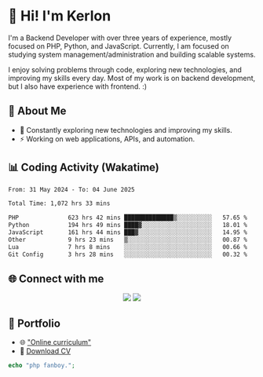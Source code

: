 # 👋 Hi! I'm Kerlon

I'm a Backend Developer with over three years of experience, mostly focused on PHP, Python, and JavaScript. Currently, I am focused on studying system management/administration and building scalable systems.

I enjoy solving problems through code, exploring new technologies, and improving my skills every day. Most of my work is on backend development, but I also have experience with frontend. :)

## 🚀 About Me

* 🌱 Constantly exploring new technologies and improving my skills.
* ⚡ Working on web applications, APIs, and automation.

## 📊 Coding Activity (Wakatime)

<!--START_SECTION:waka-->

```txt
From: 31 May 2024 - To: 04 June 2025

Total Time: 1,072 hrs 33 mins

PHP              623 hrs 42 mins ██████████████▒░░░░░░░░░░   57.65 %
Python           194 hrs 49 mins ████▓░░░░░░░░░░░░░░░░░░░░   18.01 %
JavaScript       161 hrs 44 mins ███▓░░░░░░░░░░░░░░░░░░░░░   14.95 %
Other            9 hrs 23 mins   ▒░░░░░░░░░░░░░░░░░░░░░░░░   00.87 %
Lua              7 hrs 8 mins    ░░░░░░░░░░░░░░░░░░░░░░░░░   00.66 %
Git Config       3 hrs 28 mins   ░░░░░░░░░░░░░░░░░░░░░░░░░   00.32 %
```

<!--END_SECTION:waka-->

## 🌐 Connect with me

<p align="center">
    <a href="https://www.linkedin.com/in/kerlon-fernandes"><img src="https://skillicons.dev/icons?i=linkedin" /></a>
    <a href="https://github.com/kerlonfernandes"><img src="https://skillicons.dev/icons?i=github" /></a>
</p>

## 📌 Portfolio

* 🌐 ["Online curriculum"](https://kerlon.com.br/)
* 📄 [Download CV](https://kerlon.com.br/assets/resumes/resume_en-us.pdf)

```php
echo "php fanboy.";
```
